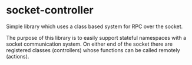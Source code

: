# socket-controller
Simple library which uses a class based system for RPC over the socket.

The purpose of this library is to easily support stateful namespaces with a socket communication system.
On either end of the socket there are registered classes (controllers) whose functions can be called remotely (actions).